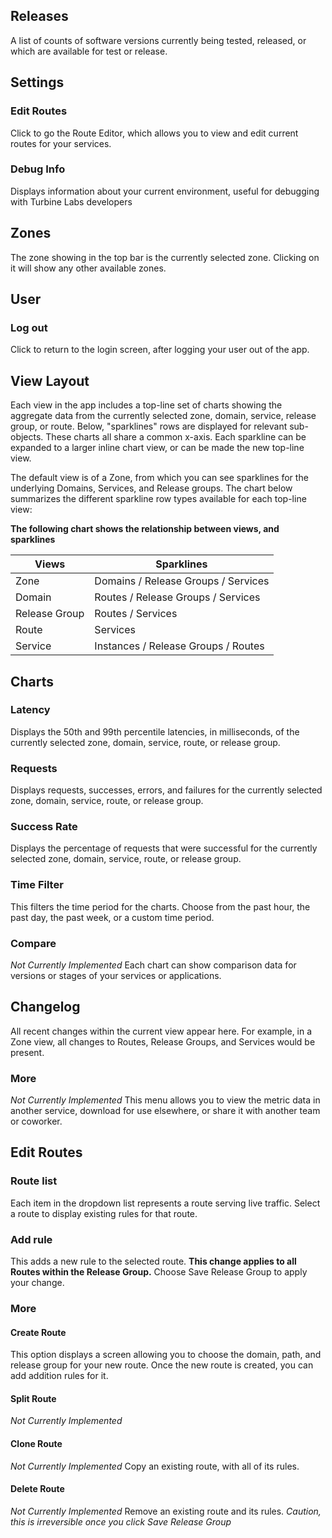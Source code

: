 
[//]: # ( Copyright 2017 Turbine Labs, Inc.                                   )
[//]: # ( you may not use this file except in compliance with the License.    )
[//]: # ( You may obtain a copy of the License at                             )
[//]: # (                                                                     )
[//]: # (     http://www.apache.org/licenses/LICENSE-2.0                      )
[//]: # (                                                                     )
[//]: # ( Unless required by applicable law or agreed to in writing, software )
[//]: # ( distributed under the License is distributed on an "AS IS" BASIS,   )
[//]: # ( WITHOUT WARRANTIES OR CONDITIONS OF ANY KIND, either express or     )
[//]: # ( implied. See the License for the specific language governing        )
[//]: # ( permissions and limitations under the License.                      )

[//]: # ( Turbine Labs App Guide                                              )

## Releases
A list of counts of software versions currently being tested, released, or
which are available for test or release.

## Settings
### Edit Routes
Click to go the Route Editor, which allows you to view and edit current routes
for your services.
### Debug Info
Displays information about your current environment, useful for debugging with
Turbine Labs developers
## Zones
The zone showing in the top bar is the currently selected zone. Clicking on it
will show any other available zones.

## User
### Log out
Click to return to the login screen, after logging your user out of the app.

## View Layout
Each view in the app includes a top-line set of charts showing the aggregate
data from the currently selected zone, domain, service, release group, or
route. Below, "sparklines" rows are displayed for relevant sub-objects. These
charts all share a common x-axis. Each sparkline can be expanded to a larger
inline chart view, or can be made the new top-line view.

The default view is of a Zone, from which you can see sparklines for the
underlying Domains, Services, and Release groups. The chart below summarizes
the different sparkline row types available for each top-line view:

**The following chart shows the relationship between views, and sparklines**

| Views         | Sparklines                          |
|---------------|-------------------------------------|
| Zone          | Domains / Release Groups / Services |
| Domain        | Routes / Release Groups / Services  |
| Release Group | Routes / Services                   |
| Route         | Services                            |
| Service       | Instances / Release Groups / Routes |


## Charts
### Latency
Displays the 50th and 99th percentile latencies, in milliseconds, of the
currently selected zone, domain, service, route, or release group.
### Requests
Displays requests, successes, errors, and failures for the currently selected
zone, domain, service, route, or release group.
### Success Rate
Displays the percentage of requests that were successful for the currently
selected zone, domain, service, route, or release group.


### Time Filter
This filters the time period for the charts. Choose from the past hour, the
past day, the past week, or a custom time period.
### Compare
_Not Currently Implemented_ Each chart can show comparison data for versions or
stages of your services or applications.

## Changelog
All recent changes within the current view appear here. For example, in a Zone
view, all changes to Routes, Release Groups, and Services would be present.
### More
_Not Currently Implemented_ This menu allows you to view the metric data in
another service, download for use elsewhere, or share it with another team or
coworker.

## Edit Routes
### Route list
Each item in the dropdown list represents a route serving live traffic. Select
a route to display existing rules for that route.
### Add rule
This adds a new rule to the selected route. **This change applies to all Routes
within the Release Group.** Choose Save Release Group to apply your change.
### More
#### Create Route
This option displays a screen allowing you to choose the domain, path, and
release group for your new route. Once the new route is created, you can add
addition rules for it.
#### Split Route
_Not Currently Implemented_
#### Clone Route
_Not Currently Implemented_ Copy an existing route, with all of its rules.
#### Delete Route
_Not Currently Implemented_ Remove an existing route and its rules. _Caution,
this is irreversible once you click Save Release Group_
